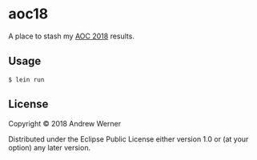 # aoc18

A place to stash my [AOC 2018](https://adventofcode.com/2018) results.

## Usage

```
$ lein run
```

## License

Copyright © 2018 Andrew Werner

Distributed under the Eclipse Public License either version 1.0 or (at
your option) any later version.
